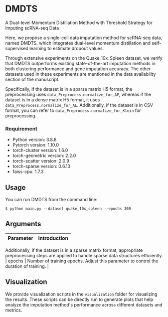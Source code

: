# DMDTS
A Dual-level Momentum Distillation Method with Threshold Strategy for Imputing scRNA-seq Data

Here, we propose a single-cell data imputation method for scRNA-seq data, named DMDTS, which integrates dual-level momentum distillation and self-supervised learning to estimate dropout values. 

Through extensive experiments on the Quake_10x_Spleen dataset, we verify that DMDTS outperforms existing state-of-the-art imputation methods in both clustering performance and gene imputation accuracy. The other datasets used in these experiments are mentioned in the data availability section of the manuscript.

 Specifically, if the dataset is in a sparse matrix H5 format, the preprocessing uses `data_Preprocess.normalize_for_AF`, whereas if the dataset is in a dense matrix H5 format, it uses `data_Preprocess.normalize_for_AL`. Additionally, if the dataset is in CSV format, you can refer to `data_Preprocess.normalize_for_Klein` for preprocessing.

### Requirement

- Python version: 3.8.8
- Pytorch version: 1.10.0
- torch-cluster version: 1.6.0
- torch-geometric version: 2.2.0
- torch-scatter version: 2.0.9
- torch-sparse version: 0.6.13
- faiss-cpu: 1.7.3 

## Usage
You can run DMDTS from the command line:
```
$ python main.py --dataset quake_10x_spleen --epochs 300
```
## Arguments
|    Parameter    | Introduction                                                 |
| :-------------: | ------------------------------------------------------------ |
 Additionally, if the dataset is in a sparse matrix format, appropriate preprocessing steps are applied to handle sparse data structures efficiently.
|     epochs     | Number of training epochs. Adjust this parameter to control the duration of training. |

## Visualization
We provide visualization scripts in the `visualization` folder for visualizing the results. These scripts can be directly run to generate plots that help analyze the imputation method's performance across different datasets and metrics.
